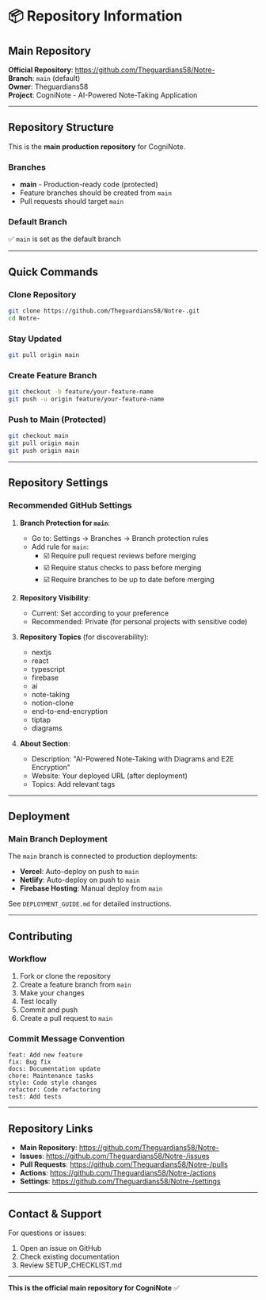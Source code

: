 # 📦 Repository Information

## Main Repository

**Official Repository**: https://github.com/Theguardians58/Notre-  
**Branch**: `main` (default)  
**Owner**: Theguardians58  
**Project**: CogniNote - AI-Powered Note-Taking Application

---

## Repository Structure

This is the **main production repository** for CogniNote.

### Branches
- **main** - Production-ready code (protected)
- Feature branches should be created from `main`
- Pull requests should target `main`

### Default Branch
✅ `main` is set as the default branch

---

## Quick Commands

### Clone Repository
```bash
git clone https://github.com/Theguardians58/Notre-.git
cd Notre-
```

### Stay Updated
```bash
git pull origin main
```

### Create Feature Branch
```bash
git checkout -b feature/your-feature-name
git push -u origin feature/your-feature-name
```

### Push to Main (Protected)
```bash
git checkout main
git pull origin main
git push origin main
```

---

## Repository Settings

### Recommended GitHub Settings

1. **Branch Protection for `main`**:
   - Go to: Settings → Branches → Branch protection rules
   - Add rule for `main`:
     - ☑️ Require pull request reviews before merging
     - ☑️ Require status checks to pass before merging
     - ☑️ Require branches to be up to date before merging

2. **Repository Visibility**:
   - Current: Set according to your preference
   - Recommended: Private (for personal projects with sensitive code)

3. **Repository Topics** (for discoverability):
   - nextjs
   - react
   - typescript
   - firebase
   - ai
   - note-taking
   - notion-clone
   - end-to-end-encryption
   - tiptap
   - diagrams

4. **About Section**:
   - Description: "AI-Powered Note-Taking with Diagrams and E2E Encryption"
   - Website: Your deployed URL (after deployment)
   - Topics: Add relevant tags

---

## Deployment

### Main Branch Deployment
The `main` branch is connected to production deployments:

- **Vercel**: Auto-deploy on push to `main`
- **Netlify**: Auto-deploy on push to `main`
- **Firebase Hosting**: Manual deploy from `main`

See `DEPLOYMENT_GUIDE.md` for detailed instructions.

---

## Contributing

### Workflow
1. Fork or clone the repository
2. Create a feature branch from `main`
3. Make your changes
4. Test locally
5. Commit and push
6. Create a pull request to `main`

### Commit Message Convention
```
feat: Add new feature
fix: Bug fix
docs: Documentation update
chore: Maintenance tasks
style: Code style changes
refactor: Code refactoring
test: Add tests
```

---

## Repository Links

- **Main Repository**: https://github.com/Theguardians58/Notre-
- **Issues**: https://github.com/Theguardians58/Notre-/issues
- **Pull Requests**: https://github.com/Theguardians58/Notre-/pulls
- **Actions**: https://github.com/Theguardians58/Notre-/actions
- **Settings**: https://github.com/Theguardians58/Notre-/settings

---

## Contact & Support

For questions or issues:
1. Open an issue on GitHub
2. Check existing documentation
3. Review SETUP_CHECKLIST.md

---

**This is the official main repository for CogniNote** ✅
